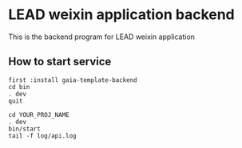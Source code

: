 LEAD weixin application backend
=============================

This is the backend program for LEAD weixin application 


How to start service
--------------------
```
first :install gaia-template-backend 
cd bin
. dev
quit
````
````
cd YOUR_PROJ_NAME
. dev
bin/start
tail -f log/api.log
````
